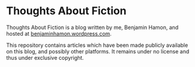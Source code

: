 # Thoughts About Fiction

Thoughts About Fiction is a blog written by me, Benjamin Hamon, and hosted at [benjaminhamon.wordpress.com](https://benjaminhamon.wordpress.com/).

This repository contains articles which have been made publicly available on this blog, and possibly other platforms. It remains under no license and thus under exclusive copyright.
